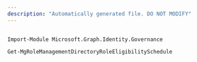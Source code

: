 ```yaml
---
description: "Automatically generated file. DO NOT MODIFY"
---
```


```powershellv2

Import-Module Microsoft.Graph.Identity.Governance

Get-MgRoleManagementDirectoryRoleEligibilitySchedule

```
